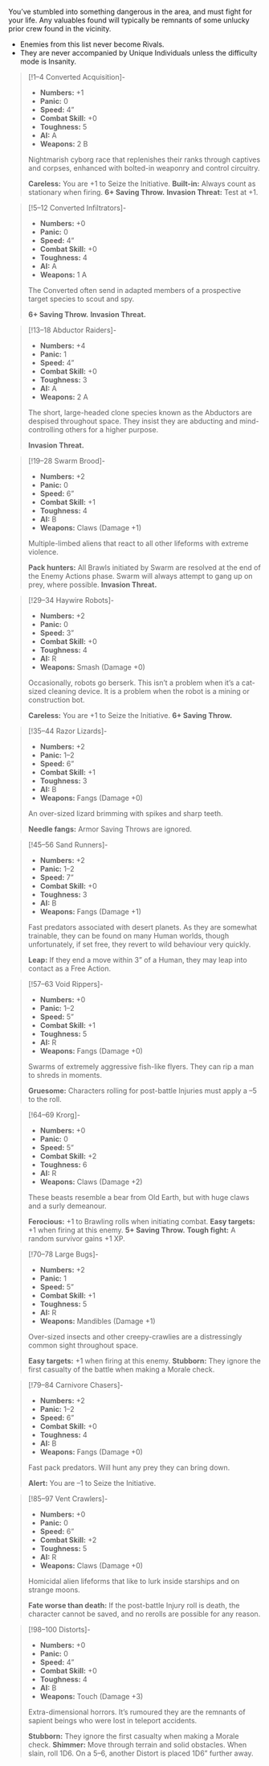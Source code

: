 
You’ve stumbled into something dangerous in the area, and must fight for your life. Any valuables found will typically be remnants of some unlucky prior crew found in the vicinity.

- Enemies from this list never become Rivals.
- They are never accompanied by Unique Individuals unless the difficulty mode is Insanity.

> [!1–4 Converted Acquisition]-
> - **Numbers:** +1
> - **Panic:** 0
> - **Speed:** 4”
> - **Combat Skill:** +0
> - **Toughness:** 5
> - **AI:** A
> - **Weapons:** 2 B
> 
> Nightmarish cyborg race that replenishes their ranks through captives and corpses, enhanced with bolted-in weaponry and control circuitry.
> 
> **Careless:** You are +1 to Seize the Initiative. 
> **Built-in:** Always count as stationary when firing. 
> **6+ Saving Throw.**
> **Invasion Threat:** Test at +1.

> [!5–12 Converted Infiltrators]-
> - **Numbers:** +0
> - **Panic:** 0
> - **Speed:** 4”
> - **Combat Skill:** +0
> - **Toughness:** 4
> - **AI:** A
> - **Weapons:** 1 A
> 
> The Converted often send in adapted members of a prospective target species to scout and spy.
> 
> **6+ Saving Throw.**
> **Invasion Threat.**

> [!13–18 Abductor Raiders]-
> - **Numbers:** +4
> - **Panic:** 1
> - **Speed:** 4”
> - **Combat Skill:** +0
> - **Toughness:** 3
> - **AI:** A
> - **Weapons:** 2 A
> 
> The short, large-headed clone species known as the Abductors are despised throughout space. They insist they are abducting and mind-controlling others for a higher purpose.
> 
> **Invasion Threat.**

> [!19–28 Swarm Brood]-
> - **Numbers:** +2
> - **Panic:** 0
> - **Speed:** 6”
> - **Combat Skill:** +1
> - **Toughness:** 4
> - **AI:** B
> - **Weapons:** Claws (Damage +1)
> 
> Multiple-limbed aliens that react to all other lifeforms with extreme violence.
> 
> **Pack hunters:** All Brawls initiated by Swarm are resolved at the end of the Enemy Actions phase. Swarm will always attempt to gang up on prey, where possible. 
> **Invasion Threat.**

> [!29–34 Haywire Robots]-
> - **Numbers:** +2
> - **Panic:** 0
> - **Speed:** 3”
> - **Combat Skill:** +0
> - **Toughness:** 4
> - **AI:** R
> - **Weapons:** Smash (Damage +0)
> 
> Occasionally, robots go berserk. This isn’t a problem when it’s a cat-sized cleaning device. It is a problem when the robot is a mining or construction bot.
> 
> **Careless:** You are +1 to Seize the Initiative. 
> **6+ Saving Throw.**

> [!35–44 Razor Lizards]-
> - **Numbers:** +2
> - **Panic:** 1–2
> - **Speed:** 6”
> - **Combat Skill:** +1
> - **Toughness:** 3
> - **AI:** B
> - **Weapons:** Fangs (Damage +0)
> 
> An over-sized lizard brimming with spikes and sharp teeth.
> 
> **Needle fangs:** Armor Saving Throws are ignored.

> [!45–56 Sand Runners]-
> - **Numbers:** +2
> - **Panic:** 1–2
> - **Speed:** 7”
> - **Combat Skill:** +0
> - **Toughness:** 3
> - **AI:** B
> - **Weapons:** Fangs (Damage +1)
> 
> Fast predators associated with desert planets. As they are somewhat trainable, they can be found on many Human worlds, though unfortunately, if set free, they revert to wild behaviour very quickly.
> 
> **Leap:** If they end a move within 3” of a Human, they may leap into contact as a Free Action.

> [!57–63 Void Rippers]-
> - **Numbers:** +0
> - **Panic:** 1–2
> - **Speed:** 5”
> - **Combat Skill:** +1
> - **Toughness:** 5
> - **AI:** R
> - **Weapons:** Fangs (Damage +0)
> 
> Swarms of extremely aggressive fish-like flyers. They can rip a man to shreds in moments.
> 
> **Gruesome:** Characters rolling for post-battle Injuries must apply a –5 to the roll.

> [!64–69 Krorg]-
> - **Numbers:** +0
> - **Panic:** 0
> - **Speed:** 5”
> - **Combat Skill:** +2
> - **Toughness:** 6
> - **AI:** R
> - **Weapons:** Claws (Damage +2)
> 
> These beasts resemble a bear from Old Earth, but with huge claws and a surly demeanour.
> 
> **Ferocious:** +1 to Brawling rolls when initiating combat. 
> **Easy targets:** +1 when firing at this enemy. 
> **5+ Saving Throw.** 
> **Tough fight:** A random survivor gains +1 XP.

> [!70–78 Large Bugs]-
> - **Numbers:** +2
> - **Panic:** 1
> - **Speed:** 5”
> - **Combat Skill:** +1
> - **Toughness:** 5
> - **AI:** R
> - **Weapons:** Mandibles (Damage +1)
> 
> Over-sized insects and other creepy-crawlies are a distressingly common sight throughout space.
> 
> **Easy targets:** +1 when firing at this enemy. 
> **Stubborn:** They ignore the first casualty of the battle when making a Morale check.

> [!79–84 Carnivore Chasers]-
> - **Numbers:** +2
> - **Panic:** 1–2
> - **Speed:** 6”
> - **Combat Skill:** +0
> - **Toughness:** 4
> - **AI:** B
> - **Weapons:** Fangs (Damage +0)
> 
> Fast pack predators. Will hunt any prey they can bring down.
> 
> **Alert:** You are –1 to Seize the Initiative.

> [!85–97 Vent Crawlers]-
> - **Numbers:** +0
> - **Panic:** 0
> - **Speed:** 6”
> - **Combat Skill:** +2
> - **Toughness:** 5
> - **AI:** R
> - **Weapons:** Claws (Damage +0)
> 
> Homicidal alien lifeforms that like to lurk inside starships and on strange moons.
> 
> **Fate worse than death:** If the post-battle Injury roll is death, the character cannot be saved, and no rerolls are possible for any reason.

> [!98–100 Distorts]-
> - **Numbers:** +0
> - **Panic:** 0
> - **Speed:** 4”
> - **Combat Skill:** +0
> - **Toughness:** 4
> - **AI:** B
> - **Weapons:** Touch (Damage +3)
> 
> Extra-dimensional horrors. It’s rumoured they are the remnants of sapient beings who were lost in teleport accidents.
> 
> **Stubborn:** They ignore the first casualty when making a Morale check. 
> **Shimmer:** Move through terrain and solid obstacles. When slain, roll 1D6. On a 5–6, another Distort is placed 1D6” further away.
